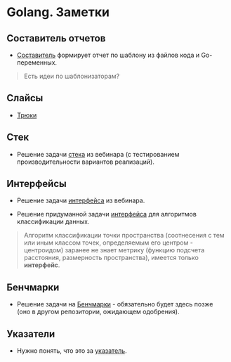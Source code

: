 # Golang. Заметки

## Составитель отчетов

* [Составитель](./templator/README.md) формирует отчет по шаблону из файлов кода и Go-переменных.

> Есть идеи по шаблонизаторам?

## Слайсы

* [Трюки](https://ueokande.github.io/go-slice-tricks/)

## Стек

* Решение задачи [стека](./stack/README.md) из вебинара (с тестированием производительности вариантов реализаций).

## Интерфейсы

* Решение задачи [интерфейса](./interfaces/README.md) из вебинара.

* Решение придуманной задачи [интерфейса](./interfaces_p2/README.md) для алгоритмов классификации данных.

> Алгоритм классификации точки пространства (соотнесения с тем или иным классом точек, определяемым его центром - центроидом) заранее не знает метрику (функцию подсчета расстояния, размерность пространства), имеется только **интерфейс**.

## Бенчмарки

* Решение задачи на [Бенчмарки](./interfaces/README.md) - обязательно будет здесь позже (оно в другом репозитории, ожидающем одобрения).

## Указатели

* Нужно понять, что это за [указатель](./pointers/README.md).

